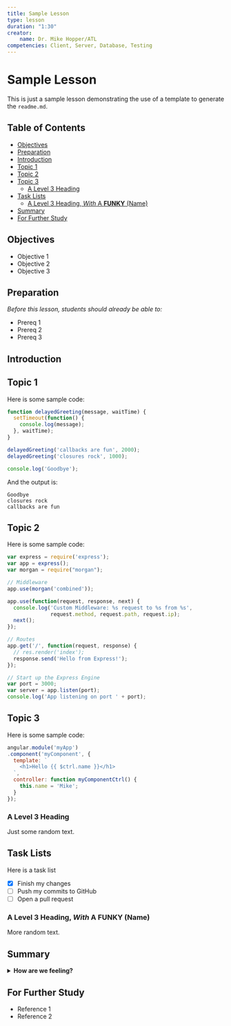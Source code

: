 ```yaml
---
title: Sample Lesson
type: lesson
duration: "1:30"
creator:
    name: Dr. Mike Hopper/ATL
competencies: Client, Server, Database, Testing
---
```


# Sample Lesson

This is just a sample lesson demonstrating the use of a template to generate the `readme.md`.

## Table of Contents

* [Objectives](#objectives)
* [Preparation](#preparation)
* [Introduction](#introduction)
* [Topic 1](#topic-1)
* [Topic 2](#topic-2)
* [Topic 3](#topic-3)
  * [A Level 3 Heading](#a-level-3-heading)
* [Task Lists](#task-lists)
  * [A Level 3 Heading, *With* A __FUNKY__ (Name)](#a-level-3-heading-with-a-funky-name)
* [Summary](#summary)
* [For Further Study](#for-further-study)

## Objectives
* Objective 1
* Objective 2
* Objective 3

## Preparation
*Before this lesson, students should already be able to:*

* Prereq 1
* Prereq 2
* Prereq 3

## Introduction

## Topic 1

Here is some sample code:

```javascript
function delayedGreeting(message, waitTime) {
  setTimeout(function() {
    console.log(message);
  }, waitTime);
}

delayedGreeting('callbacks are fun', 2000);
delayedGreeting('closures rock', 1000);

console.log('Goodbye');
```

And the output is:

```
Goodbye
closures rock
callbacks are fun
```

## Topic 2

Here is some sample code:

```javascript
var express = require('express');
var app = express();
var morgan = require("morgan");

// Middleware
app.use(morgan('combined'));

app.use(function(request, response, next) {
  console.log('Custom Middleware: %s request to %s from %s',
              request.method, request.path, request.ip);
  next();
});

// Routes
app.get('/', function(request, response) {
  // res.render('index');
  response.send('Hello from Express!');
});

// Start up the Express Engine
var port = 3000;
var server = app.listen(port);
console.log('App listening on port ' + port);
```

## Topic 3

Here is some sample code:

```javascript
angular.module('myApp')
.component('myComponent', {
  template: `
    <h1>Hello {{ $ctrl.name }}</h1>
  `,
  controller: function myComponentCtrl() {
    this.name = 'Mike';
  }
});
```

### A Level 3 Heading

Just some random text.

## Task Lists

Here is a task list

- [x] Finish my changes
- [ ] Push my commits to GitHub
- [ ] Open a pull request

### A Level 3 Heading, *With* A __FUNKY__ (Name)

More random text.

## Summary

<details>
  <summary><strong>How are we feeling?</strong></summary>
  > Feeling great, thanks for asking!
</details>

## For Further Study

* Reference 1
* Reference 2
